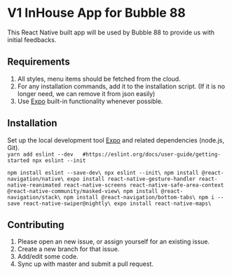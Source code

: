 # V1 InHouse App for Bubble 88

This React Native built app will be used by Bubble 88 to provide us with initial feedbacks.

## Requirements
1. All styles, menu items should be fetched from the cloud.
2. For any installation commands, add it to the installation script. (If it is no longer need, we can remove it from json easily)
3. Use [Expo](https://docs.expo.io/) built-in functionality whenever possible.

## Installation

Set up the local development tool [Expo](https://docs.expo.io/versions/latest/get-started/installation/) and related dependencies (node.js, Git).\
`
yarn add eslint --dev   #https://eslint.org/docs/user-guide/getting-started
npx eslint --init
`

`
npm install eslint --save-dev\
npx eslint --init\
npm install @react-navigation/native\
expo install react-native-gesture-handler react-native-reanimated react-native-screens react-native-safe-area-context @react-native-community/masked-view\
npm install @react-navigation/stack\
npm install @react-navigation/bottom-tabs\
npm i --save react-native-swiper@nightly\
expo install react-native-maps\
`


## Contributing
1. Please open an new issue, or assign yourself for an existing issue.
2. Create a new branch for that issue.
3. Add/edit some code.
4. Sync up with master and submit a pull request.
